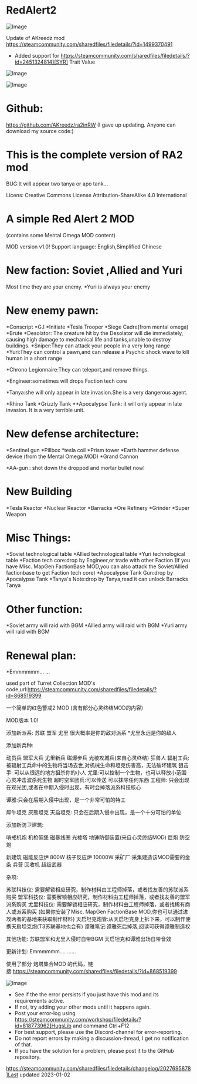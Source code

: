 # RedAlert2


![Image](https://i.imgur.com/buuPQel.png)

Update of AKreedz mod
https://steamcommunity.com/sharedfiles/filedetails/?id=1499370491

- Added support for https://steamcommunity.com/sharedfiles/filedetails/?id=2451324814][SYR] Trait Value

![Image](https://i.imgur.com/pufA0kM.png)

	
![Image](https://i.imgur.com/Z4GOv8H.png)


# Github:

https://github.com/AKreedz/ra2inRW
(I gave up updating. Anyone can download my source code:)



# **This is the complete version of RA2 mod**



BUG:It will appear two tanya or apo tank...

Licens: Creative Commons License Attribution-ShareAlike 4.0 International

# A simple Red Alert 2 MOD

(contains some Mental Omega MOD content)

MOD version v1.0!
Support language: English,Simplified Chinese

# New faction: Soviet ,Allied and Yuri

  Most time they are your enemy.
  *Yuri is always your enemy

# New enemy pawn:

  *Conscript
  *G.I
  *Initiate
  *Tesla Trooper
  *Siege Cadre(from mental omega)
  *Brute
  *Desolator: The creature hit by the Desolator will die immediately, causing high damage to mechanical life and tanks,unable to destroy buildings.
  *Sniper:They can attack your people in a very long range
  *Yuri:They can control a pawn,and can release a Psychic shock wave  to kill human in a short range

  *Chrono Legionnaire:They can teleport,and remove things.

  *Engineer:sometimes will drops Faction tech core

  *Tanya:she will only appear in late invasion.She is a very dangerous agent.

  *Rhino Tank
  *Grizzly Tank
  **Apocalypse Tank: it will only appear in late invasion. It is a very terrible unit.

# New defense architecture:

  *Sentinel gun
  *Pillbox
  *tesla coil
  *Prism tower
  *Earth hammer defense device (from the Mental Omega MOD)
  *Grand Cannon

  *AA-gun : shot down the droppod and mortar bullet now!

# New Building

  *Tesla Reactor
  *Nuclear Reactor
  *Barracks
  *Ore Refinery
  *Grinder
  *Super Weapon

# Misc Things:

  *Soviet technological table
  *Allied technological table
  *Yuri technological table
  *Faction tech core:drop by Engineer,or trade with other Faction.(If you have Misc. MapGen FactionBase MOD,you can also attack the Soviet/Allied factionbase to get Faction tech core)
  *Apocalypse Tank Gun:drop by Apocalypse Tank
  *Tanya's Note:drop by Tanya,read it can unlock Barracks Tanya

# Other function:

  *Soviet army will raid with BGM
  *Allied army will raid with BGM
  *Yuri army will raid with BGM
  

# Renewal plan:

  *Emmmmmm...
  ...
  

used part of Turret Collection MOD's code,url:https://steamcommunity.com/sharedfiles/filedetails/?id=868519399

一个简单的红色警戒2 MOD
(含有部分心灵终结MOD的内容)

MOD版本 1.0!

添加新派系: 苏联 盟军 尤里
很大概率是你的敌对派系
*尤里永远是你的敌人

添加新兵种:

动员兵
盟军大兵
尤里新兵
磁爆步兵
光棱攻城兵(来自心灵终结)
狂兽人
辐射工兵: 被辐射工兵命中的生物将当场去世,对机械生命和坦克伤害高，无法破坏建筑
狙击手: 可以从很远的地方狙杀你的小人
尤里:可以控制一个生物，也可以释放小范围心灵冲击波杀死生物
超时空军团兵:可以传送 可以抹除任何东西
工程师: 只会出现在观光团,或者在中期入侵时出现，有时会掉落派系科技核心

谭雅:只会在后期入侵中出现，是一个非常可怕的特工

犀牛坦克
灰熊坦克
天启坦克: 只会在后期入侵中出现，是一个十分可怕的单位


添加新防卫建筑:

哨戒机炮
机枪碉堡
磁暴线圈
光棱塔
地锤防御装置(来自心灵终结MOD)
巨炮
防空炮

新建筑
磁能反应炉 800W
核子反应炉 10000W
采矿厂:采集建造该MOD需要的金条
兵营
回收机
超级武器

杂项:

苏联科技仪: 需要解锁相应研究，制作材料由工程师掉落，或者找友善的苏联派系购买
盟军科技仪: 需要解锁相应研究，制作材料由工程师掉落，或者找友善的盟军派系购买
尤里科技仪: 需要解锁相应研究，制作材料由工程师掉落，或者找稀有商人或派系购买
(如果你安装了Misc. MapGen FactionBase MOD,你也可以通过进攻两者的基地来获取制作材料)
天启坦克炮管:从天启坦克身上拆下来，可以制作便携天启坦克炮(T3苏联基地也会有)
谭雅笔记:谭雅死后掉落,阅读可获得谭雅制造权

其他功能:
苏联盟军和尤里入侵时自带BGM
天启坦克和谭雅出场自带音效

更新计划:
Emmmmmm....
......

使用了部分 炮塔集合MOD 的代码，链接:https://steamcommunity.com/sharedfiles/filedetails/?id=868519399


![Image](https://i.imgur.com/PwoNOj4.png)



-  See if the the error persists if you just have this mod and its requirements active.
-  If not, try adding your other mods until it happens again.
-  Post your error-log using https://steamcommunity.com/workshop/filedetails/?id=818773962]HugsLib and command Ctrl+F12
-  For best support, please use the Discord-channel for error-reporting.
-  Do not report errors by making a discussion-thread, I get no notification of that.
-  If you have the solution for a problem, please post it to the GitHub repository.





https://steamcommunity.com/sharedfiles/filedetails/changelog/2027695878]Last updated 2023-01-02
